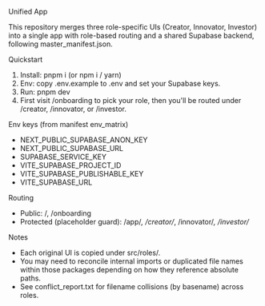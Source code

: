 Unified App

This repository merges three role-specific UIs (Creator, Innovator, Investor) into a single app with role-based routing and a shared Supabase backend, following master_manifest.json.

Quickstart
1) Install: pnpm i (or npm i / yarn)
2) Env: copy .env.example to .env and set your Supabase keys.
3) Run: pnpm dev
4) First visit /onboarding to pick your role, then you'll be routed under /creator, /innovator, or /investor.

Env keys (from manifest env_matrix)
- NEXT_PUBLIC_SUPABASE_ANON_KEY
- NEXT_PUBLIC_SUPABASE_URL
- SUPABASE_SERVICE_KEY
- VITE_SUPABASE_PROJECT_ID
- VITE_SUPABASE_PUBLISHABLE_KEY
- VITE_SUPABASE_URL

Routing
- Public: /, /onboarding
- Protected (placeholder guard): /app/*, /creator/*, /innovator/*, /investor/*

Notes
- Each original UI is copied under src/roles/<role>.
- You may need to reconcile internal imports or duplicated file names within those packages depending on how they reference absolute paths.
- See conflict_report.txt for filename collisions (by basename) across roles.
